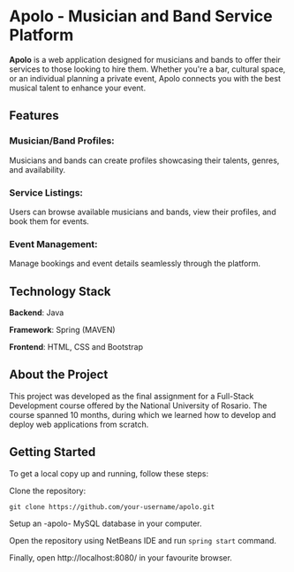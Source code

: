 # Apolo - Musician and Band Service Platform #

**Apolo** is a web application designed for musicians and bands to offer their services to those looking to hire them. Whether you're a bar, cultural space, or an individual planning a private event, Apolo connects you with the best musical talent to enhance your event.

## Features ##

### Musician/Band Profiles: ### 
Musicians and bands can create profiles showcasing their talents, genres, and availability.

### Service Listings: ### 
Users can browse available musicians and bands, view their profiles, and book them for events.

### Event Management: ###
Manage bookings and event details seamlessly through the platform.

## Technology Stack ##
**Backend**: Java

**Framework**: Spring (MAVEN)

**Frontend**: HTML, CSS and Bootstrap

## About the Project ##

This project was developed as the final assignment for a Full-Stack Development course offered by the National University of Rosario. The course spanned 10 months, during which we learned how to develop and deploy web applications from scratch.

## Getting Started ##
To get a local copy up and running, follow these steps:

Clone the repository:

`git clone https://github.com/your-username/apolo.git`

Setup an -apolo- MySQL database in your computer.

Open the repository using NetBeans IDE and run `spring start` command.

Finally, open http://localhost:8080/ in your favourite browser.